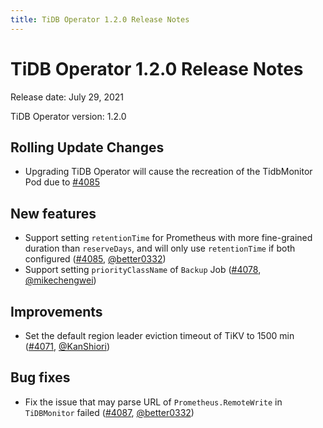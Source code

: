 ```yaml
---
title: TiDB Operator 1.2.0 Release Notes
---
```


# TiDB Operator 1.2.0 Release Notes

Release date: July 29, 2021

TiDB Operator version: 1.2.0

## Rolling Update Changes

- Upgrading TiDB Operator will cause the recreation of the TidbMonitor Pod due to [#4085](https://github.com/pingcap/tidb-operator/pull/4085)

## New features

- Support setting `retentionTime` for Prometheus with more fine-grained duration than `reserveDays`, and will only use `retentionTime` if both configured ([#4085](https://github.com/pingcap/tidb-operator/pull/4085), [@better0332](https://github.com/better0332))
- Support setting `priorityClassName` of `Backup` Job ([#4078](https://github.com/pingcap/tidb-operator/pull/4078), [@mikechengwei](https://github.com/mikechengwei))

## Improvements

- Set the default region leader eviction timeout of TiKV to 1500 min ([#4071](https://github.com/pingcap/tidb-operator/pull/4071), [@KanShiori](https://github.com/KanShiori))

## Bug fixes

- Fix the issue that may parse URL of `Prometheus.RemoteWrite` in `TiDBMonitor` failed ([#4087](https://github.com/pingcap/tidb-operator/pull/4087), [@better0332](https://github.com/better0332))
